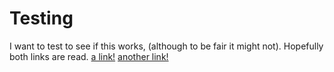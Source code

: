 # Testing

I want to test to see if this works, (although to be fair it might not). Hopefully both links are read.
[a link!](https://something.com)
[another link!](some-page.html)